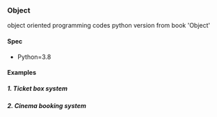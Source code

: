 ### Object

object oriented programming codes python version from book 'Object'

#### Spec
* Python=3.8


#### Examples
##### 1. Ticket box system

##### 2. Cinema booking system